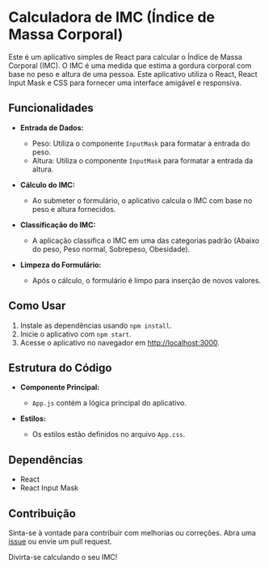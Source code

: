 # Calculadora de IMC (Índice de Massa Corporal)

Este é um aplicativo simples de React para calcular o Índice de Massa Corporal (IMC). O IMC é uma medida que estima a gordura corporal com base no peso e altura de uma pessoa. Este aplicativo utiliza o React, React Input Mask e CSS para fornecer uma interface amigável e responsiva.

## Funcionalidades

- **Entrada de Dados:**
  - Peso: Utiliza o componente `InputMask` para formatar a entrada do peso.
  - Altura: Utiliza o componente `InputMask` para formatar a entrada da altura.

- **Cálculo do IMC:**
  - Ao submeter o formulário, o aplicativo calcula o IMC com base no peso e altura fornecidos.

- **Classificação do IMC:**
  - A aplicação classifica o IMC em uma das categorias padrão (Abaixo do peso, Peso normal, Sobrepeso, Obesidade).

- **Limpeza do Formulário:**
  - Após o cálculo, o formulário é limpo para inserção de novos valores.

## Como Usar

1. Instale as dependências usando `npm install`.
2. Inicie o aplicativo com `npm start`.
3. Acesse o aplicativo no navegador em [http://localhost:3000](http://localhost:3000).

## Estrutura do Código

- **Componente Principal:**
  - `App.js` contém a lógica principal do aplicativo.

- **Estilos:**
  - Os estilos estão definidos no arquivo `App.css`.

## Dependências

- React
- React Input Mask

## Contribuição

Sinta-se à vontade para contribuir com melhorias ou correções. Abra uma [issue](https://github.com/seu-username/seu-repo/issues) ou envie um pull request.

Divirta-se calculando o seu IMC!
